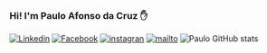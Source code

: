 ### Hi! I'm Paulo Afonso da Cruz ✋
[![Linkedin](	https://img.shields.io/badge/LinkedIn-0077B5?style=for-the-badge&logo=linkedin&logoColor=white)](https://www.linkedin.com/in/paulo-afonso-cruz-304256174/)
[![Facebook]( https://img.shields.io/badge/Facebook-1877F2?style=for-the-badge&logo=facebook&logoColor=whitee)](https://www.facebook.com/paulo.afonso.334)
[![instagran]( https://img.shields.io/badge/Instagram-E4405F?style=for-the-badge&logo=instagram&logoColor=white)](https://www.instagram.com/pauloafonsocruz/)
[![mailto]( https://img.shields.io/badge/Microsoft_Outlook-0078D4?style=for-the-badge&logo=microsoft-outlook&logoColor=whitee)](paulo.cruz20@fatec.sp.gov.br)
![Paulo GitHub stats]( https://github-readme-stats.vercel.app/api?username=PauloCruz34&show_icons=true&theme=radical)
 
